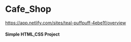 # Cafe_Shop

https://app.netlify.com/sites/teal-puffpuff-4ebe1f/overview

#### Simple HTML,CSS Project
